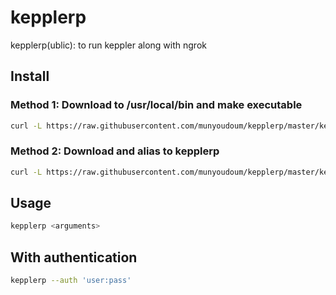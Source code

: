 # kepplerp
kepplerp(ublic): to run keppler along with ngrok

<!-- https://raw.githubusercontent.com/munyoudoum/kepplerp/master/kepplerp -->

## Install
### Method 1: Download to /usr/local/bin and make executable

```bash
curl -L https://raw.githubusercontent.com/munyoudoum/kepplerp/master/kepplerp -o /usr/local/bin/kepplerp && chmod +x /usr/local/bin/kepplerp
```

### Method 2: Download and alias to kepplerp

```bash
curl -L https://raw.githubusercontent.com/munyoudoum/kepplerp/master/kepplerp -o ~/kepplerp && chmod +x ~/kepplerp && alias kepplerp="~/kepplerp"
```

## Usage

```bash
kepplerp <arguments>
```

## With authentication

```bash
kepplerp --auth 'user:pass'
```
